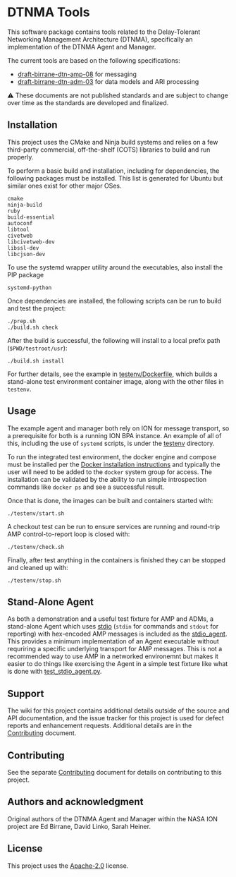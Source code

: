 <!--
Copyright (c) 2011-2023 The Johns Hopkins University Applied Physics
Laboratory LLC.

This file is part of the Delay-Tolerant Networking Management
Architecture (DTNMA) Tools package.

Licensed under the Apache License, Version 2.0 (the "License");
you may not use this file except in compliance with the License.
You may obtain a copy of the License at
    http://www.apache.org/licenses/LICENSE-2.0
Unless required by applicable law or agreed to in writing, software
distributed under the License is distributed on an "AS IS" BASIS,
WITHOUT WARRANTIES OR CONDITIONS OF ANY KIND, either express or implied.
See the License for the specific language governing permissions and
limitations under the License.
-->
# DTNMA Tools

This software package contains tools related to the Delay-Tolerant Networking Management Architecture (DTNMA), specifically an implementation of the DTNMA Agent and Manager.

The current tools are based on the following specifications:

* [draft-birrane-dtn-amp-08](https://datatracker.ietf.org/doc/html/draft-birrane-dtn-amp-08) for messaging
* [draft-birrane-dtn-adm-03](https://datatracker.ietf.org/doc/html/draft-birrane-dtn-adm-03) for data models and ARI processing

:warning: These documents are not published standards and are subject to change over time as the standards are developed and finalized.

## Installation

This project uses the CMake and Ninja build systems and relies on a few third-party commercial, off-the-shelf (COTS) libraries to build and run properly.

To perform a basic build and installation, including for dependencies, the following packages must be installed. This list is generated for Ubuntu but similar ones exist for other major OSes.

```
cmake
ninja-build
ruby
build-essential
autoconf
libtool
civetweb
libcivetweb-dev
libssl-dev
libcjson-dev
```

To use the systemd wrapper utility around the executables, also install the PIP package
```
systemd-python
```

Once dependencies are installed, the following scripts can be run to build and test the project:
```
./prep.sh
./build.sh check
```
After the build is successful, the following will install to a local prefix path (`$PWD/testroot/usr`):
```
./build.sh install
```

For further details, see the example in [testenv/Dockerfile](testenv/Dockerfile), which builds a stand-alone test environment container image, along with the other files in `testenv`.


## Usage
The example agent and manager both rely on ION for message transport, so a prerequisite for both is a running ION BPA instance.
An example of all of this, including the use of `systemd` scripts, is under the [testenv](testenv) directory.

To run the integrated test environment, the docker engine and compose must be installed per the [Docker installation instructions](https://docs.docker.com/engine/install/ubuntu/#install-using-the-repository) and typically the user will need to be added to the `docker` system group for access.
The installation can be validated by the ability to run simple introspection commands like `docker ps` and see a successful result.

Once that is done, the images can be built and containers started with:
```
./testenv/start.sh
```
A checkout test can be run to ensure services are running and round-trip AMP control-to-report loop is closed with:
```
./testenv/check.sh
```
Finally, after test anything in the containers is finished they can be stopped and cleaned up with:
```
./testenv/stop.sh
```

## Stand-Alone Agent
As both a demonstration and a useful test fixture for AMP and ADMs, a stand-alone Agent which uses [stdio](https://en.cppreference.com/w/c/io) (`stdin` for commands and `stdout` for reporting) with hex-encoded AMP messages is included as the [stdio_agent](src/stdio_if/stdio_agent.c).
This provides a minimum implementation of an Agent executable without requriring a specific underlying transport for AMP messages.
This is not a recommended way to use AMP in a networked environemnt but makes it easier to do things like exercising the Agent in a simple test fixture like what is done with [test_stdio_agent.py](agent-test/test_stdio_agent.py).


## Support
The wiki for this project contains additional details outside of the source and API documentation, and the issue tracker for this project is used for defect reports and enhancement requests.
Additional details are in the [Contributing](CONTRIBUTING.md) document.

## Contributing
See the separate [Contributing](CONTRIBUTING.md) document for details on contributing to this project.

## Authors and acknowledgment
Original authors of the DTNMA Agent and Manager within the NASA ION project are Ed Birrane, David Linko, Sarah Heiner.

## License
This project uses the [Apache-2.0](LICENSE.txt) license.
